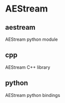 # AEStream

## aestream

AEStream python module

## cpp

AEStream C++ library

## python

AEStream python bindings